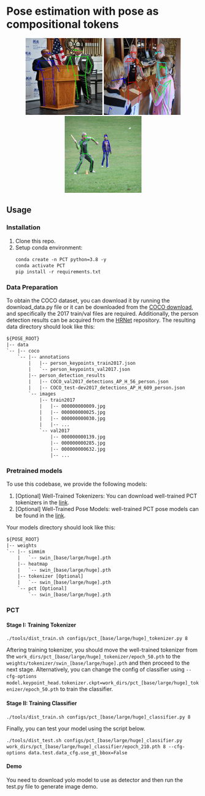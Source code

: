 # Pose estimation with pose as compositional tokens

<div align="center">
  <img src="results/pose_result.jpg" width="200" height="200"/>
  <img src="results/pose_result2.jpg" width="200" height="200"/>
  <img src="results/pose_result3.jpg" width="200" height="200"/>
</div>

## Usage
### Installation
1. Clone this repo.
2. Setup conda environment:
   ```
   conda create -n PCT python=3.8 -y
   conda activate PCT
   pip install -r requirements.txt
   ```

### Data Preparation

To obtain the COCO dataset, you can download it by running the download_data.py file or it can be downloaded from the [COCO download](http://cocodataset.org/#download), and specifically the 2017 train/val files are required. Additionally, the person detection results can be acquired from the [HRNet](https://github.com/leoxiaobin/deep-high-resolution-net.pytorch) repository. The resulting data directory should look like this:

    ${POSE_ROOT}
    |-- data
    `-- |-- coco
        `-- |-- annotations
            |   |-- person_keypoints_train2017.json
            |   `-- person_keypoints_val2017.json
            |-- person_detection_results
            |   |-- COCO_val2017_detections_AP_H_56_person.json
            |   |-- COCO_test-dev2017_detections_AP_H_609_person.json
            `-- images
                |-- train2017
                |   |-- 000000000009.jpg
                |   |-- 000000000025.jpg
                |   |-- 000000000030.jpg
                |   |-- ... 
                `-- val2017
                    |-- 000000000139.jpg
                    |-- 000000000285.jpg
                    |-- 000000000632.jpg
                    |-- ... 

### Pretrained models

To use this codebase, we provide the following models:

1. [Optional] Well-Trained Tokenizers: You can download well-trained PCT tokenizers in the [link](https://mailustceducn-my.sharepoint.com/:f:/g/personal/aa397601_mail_ustc_edu_cn/Esvcc0LSurFLjhPGRJ-ZbSAB61A1q2rFWgePjHygbdwMLA?e=pXgisB).
2. [Optional] Well-Trained Pose Models: well-trained PCT pose models can be found in the [link](https://mailustceducn-my.sharepoint.com/:f:/g/personal/aa397601_mail_ustc_edu_cn/Epf3xVN8lJ9Km4qGQePCKR4Bl809PZXxXJETzWz6LFuFig?e=PbG3Ps).

Your models directory should look like this:

    ${POSE_ROOT}
    |-- weights
    `-- |-- simmim
        |   `-- swin_[base/large/huge].pth
        |-- heatmap
        |   `-- swin_[base/large/huge].pth
        |-- tokenizer [Optional]
        |   `-- swin_[base/large/huge].pth
        `-- pct [Optional]
            `-- swin_[base/large/huge].pth 

### PCT

#### Stage I: Training Tokenizer

```
./tools/dist_train.sh configs/pct_[base/large/huge]_tokenizer.py 8
```
Aftering training tokenizer, you should move the well-trained tokenizer from the `work_dirs/pct_[base/large/huge]_tokenizer/epoch_50.pth` to the `weights/tokenizer/swin_[base/large/huge].pth` and then proceed to the next stage. Alternatively, you can change the config of classifier using `--cfg-options model.keypoint_head.tokenizer.ckpt=work_dirs/pct_[base/large/huge]_tokenizer/epoch_50.pth` to train the classifier.

#### Stage II: Training Classifier

```
./tools/dist_train.sh configs/pct_[base/large/huge]_classifier.py 8
```

Finally, you can test your model using the script below.
```
./tools/dist_test.sh configs/pct_[base/large/huge]_classifier.py work_dirs/pct_[base/large/huge]_classifier/epoch_210.pth 8 --cfg-options data.test.data_cfg.use_gt_bbox=False
```

#### Demo

You need to download yolo model to use as detector and then run the test.py file to generate image demo.



